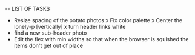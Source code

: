 -- LIST OF TASKS
- Resize spacing of the potato photos
x Fix color palette
x Center the lonely-p [vertically]
x turn header links white
- find a new sub-header photo
- Edit the flex with min widths so that when the browser is squished the items don't get out of place